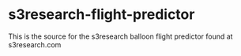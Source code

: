 # s3research-flight-predictor
This is the source for the s3research balloon flight predictor found at s3research.com
